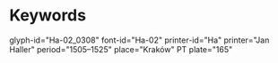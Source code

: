 # Keywords
glyph-id="Ha-02_0308"
font-id="Ha-02"
printer-id="Ha"
printer="Jan Haller"
period="1505–1525"
place="Kraków"
PT plate="165"
